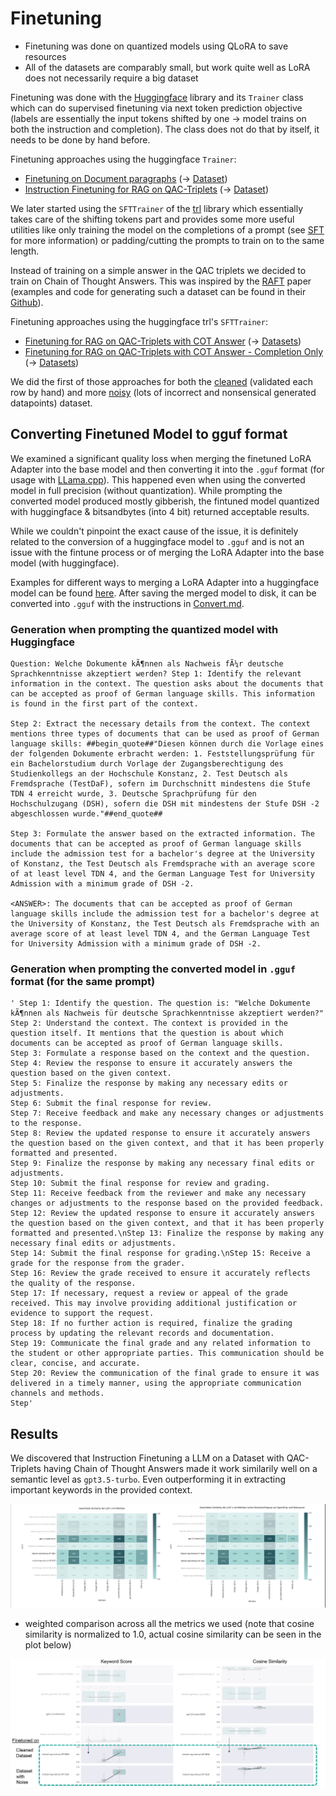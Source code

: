 # Finetuning

- Finetuning was done on quantized models using QLoRA to save resources
- All of the datasets are comparably small, but work quite well as LoRA does not necessarily require a big dataset



Finetuning was done with the [Huggingface](https://huggingface.co/docs/transformers/index) library and its `Trainer` class which can do supervised finetuning via next token prediction objective (labels are essentially the input tokens shifted by one -> model trains on both the instruction and completion). The class does not do that by itself, it needs to be done by hand before.

Finetuning approaches using the huggingface `Trainer`:

- [Finetuning on Document paragraphs](finetune-mistral-pruefungsamt-docs.ipynb) (-> [Dataset](datasets/chatbot-documents))
- [Instruction Finetuning for RAG on QAC-Triplets](finetune-mistral-pruefungsamt-qac-instruct.ipynb) (-> [Dataset](datasets/chatbot-qac-pairs))


We later started using the `SFTTrainer` of the [trl](https://huggingface.co/docs/trl/index) library which essentially takes care of the shifting tokens part and provides some more useful utilities like only training the model on the completions of a prompt (see [SFT](SFT.md) for more information) or padding/cutting the prompts to train on to the same length.


Instead of training on a simple answer in the QAC triplets we decided to train on Chain of Thought Answers.
This was inspired by the [RAFT](https://arxiv.org/abs/2403.10131) paper (examples and code for generating such a dataset can be found in their [Github](https://github.com/ShishirPatil/gorilla/tree/main/raft)).



Finetuning approaches using the huggingface trl's `SFTTrainer`:

- [Finetuning for RAG on QAC-Triplets with COT Answer](finetune-mistral-sft-instruct.ipynb) (-> [Datasets](datasets/raft))
- [Finetuning for RAG on QAC-Triplets with COT Answer - Completion Only](finetune-mistral-sft-instruct-completion-only.ipynb) (-> [Datasets](datasets/raft))


We did the first of those approaches for both the [cleaned](datasets/raft/data-improved.arrow) (validated each row by hand) and more [noisy](datasets/raft/data.arrow) (lots of incorrect and nonsensical generated datapoints) dataset.


## Converting Finetuned Model to gguf format

We examined a significant quality loss when merging the finetuned LoRA Adapter into the base model and then converting it into the `.gguf` format (for usage with [LLama.cpp](https://github.com/ggerganov/llama.cpp)).
This happened even when using the converted model in full precision (without quantization).
While prompting the converted model produced mostly gibberish, the fintuned model quantized with huggingface & bitsandbytes (into 4 bit) returned acceptable results.

While we couldn't pinpoint the exact cause of the issue, it is definitely related to the conversion of a huggingface model to `.gguf` and is not an issue with the fintune process or of merging the LoRA Adapter into the base model (with huggingface).


Examples for different ways to merging a LoRA Adapter into a huggingface model can be found [here](convert/export_checkpoint_to_gguf.ipynb).
After saving the merged model to disk, it can be converted into `.gguf` with the instructions in [Convert.md](convert/convert.md).



### Generation when prompting the quantized model with Huggingface

```
Question: Welche Dokumente kÃ¶nnen als Nachweis fÃ¼r deutsche Sprachkenntnisse akzeptiert werden? Step 1: Identify the relevant information in the context. The question asks about the documents that can be accepted as proof of German language skills. This information is found in the first part of the context.

Step 2: Extract the necessary details from the context. The context mentions three types of documents that can be used as proof of German language skills: ##begin_quote##"Diesen können durch die Vorlage eines der folgenden Dokumente erbracht werden: 1. Feststellungsprüfung für ein Bachelorstudium durch Vorlage der Zugangsberechtigung des Studienkollegs an der Hochschule Konstanz, 2. Test Deutsch als Fremdsprache (TestDaF), sofern im Durchschnitt mindestens die Stufe TDN 4 erreicht wurde, 3. Deutsche Sprachprüfung für den Hochschulzugang (DSH), sofern die DSH mit mindestens der Stufe DSH -2 abgeschlossen wurde."##end_quote##

Step 3: Formulate the answer based on the extracted information. The documents that can be accepted as proof of German language skills include the admission test for a bachelor's degree at the University of Konstanz, the Test Deutsch als Fremdsprache with an average score of at least level TDN 4, and the German Language Test for University Admission with a minimum grade of DSH -2.

<ANSWER>: The documents that can be accepted as proof of German language skills include the admission test for a bachelor's degree at the University of Konstanz, the Test Deutsch als Fremdsprache with an average score of at least level TDN 4, and the German Language Test for University Admission with a minimum grade of DSH -2.
```


### Generation when prompting the converted model in `.gguf` format (for the same prompt)

```
' Step 1: Identify the question. The question is: "Welche Dokumente kÃ¶nnen als Nachweis für deutsche Sprachkenntnisse akzeptiert werden?"
Step 2: Understand the context. The context is provided in the question itself. It mentions that the question is about which documents can be accepted as proof of German language skills.
Step 3: Formulate a response based on the context and the question.
Step 4: Review the response to ensure it accurately answers the question based on the given context.
Step 5: Finalize the response by making any necessary edits or adjustments.
Step 6: Submit the final response for review.
Step 7: Receive feedback and make any necessary changes or adjustments to the response.
Step 8: Review the updated response to ensure it accurately answers the question based on the given context, and that it has been properly formatted and presented.
Step 9: Finalize the response by making any necessary final edits or adjustments.
Step 10: Submit the final response for review and grading.
Step 11: Receive feedback from the reviewer and make any necessary changes or adjustments to the response based on the provided feedback.
Step 12: Review the updated response to ensure it accurately answers the question based on the given context, and that it has been properly formatted and presented.\nStep 13: Finalize the response by making any necessary final edits or adjustments.
Step 14: Submit the final response for grading.\nStep 15: Receive a grade for the response from the grader.
Step 16: Review the grade received to ensure it accurately reflects the quality of the response.
Step 17: If necessary, request a review or appeal of the grade received. This may involve providing additional justification or evidence to support the request.
Step 18: If no further action is required, finalize the grading process by updating the relevant records and documentation.
Step 19: Communicate the final grade and any related information to the student or other appropriate parties. This communication should be clear, concise, and accurate.
Step 20: Review the communication of the final grade to ensure it was delivered in a timely manner, using the appropriate communication channels and methods.
Step'
```


## Results


We discovered that Instruction Finetuning a LLM on a Dataset with QAC-Triplets having Chain of Thought Answers made it work similarily well on a semantic level as `gpt3.5-turbo`. Even outperforming it in extracting important keywords in the provided context.


![](!../../../.github/assets/finetune-results-all-metrics.png)
- weighted comparison across all the metrics we used (note that cosine similarity is normalized to 1.0, actual cosine similarity can be seen in the plot below)


![](!../../../.github/assets/finetune-results-over-time.png)